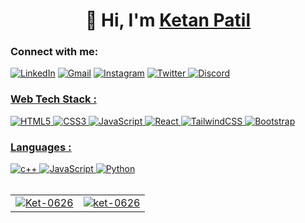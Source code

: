 <h1 align="center">👋 Hi, I'm <a href="https://www.linkedin.com/in/ket0626/" target="_blank"> Ketan Patil  </a> </h1>

<h3 align="left">Connect with me:</h3>
<div align="left">
  <a href="https://www.linkedin.com/in/ket0626/"><img alt="LinkedIn" src="https://img.shields.io/badge/linkedin-%230077B5.svg?style=for-the-badge&logo=linkedin&logoColor=white"/></a>
  <a href="mailto:Ketanpatil748@gmail.com"><img alt="Gmail" src="https://img.shields.io/badge/Gmail-D14836?style=for-the-badge&logo=gmail&logoColor=white"/></a>
   <a href="https://www.instagram.com/ket_0626/"><img alt="Instagram" src="https://img.shields.io/badge/Instagram-E4405F?style=for-the-badge&logo=instagram&logoColor=white"/></a>
    <a href="https://twitter.com/Ket_0626"><img alt="Twitter" src="https://img.shields.io/twitter/url?color=blue&label=Twitter&logo=twitter&style=for-the-badge&url=https%3A%2F%2Ftwitter.com%2FKet_0626"</a>
       <a href="https://discord.gg/GrBASSRa"><img alt="Discord" src="https://img.shields.io/discord/1104499214437859423?label=Discord&style=for-the-badge"</a>
</div>
  
<h3 align="left">Web Tech Stack :</h3>
<div align="left">
<img alt="HTML5" src="https://img.shields.io/badge/html5-%23E34F26.svg?style=for-the-badge&logo=html5&logoColor=white"/>
<img alt="CSS3" src="https://img.shields.io/badge/css3-%231572B6.svg?style=for-the-badge&logo=css3&logoColor=white"/> 
<img alt="JavaScript" src="https://img.shields.io/badge/javascript-%23323330.svg?style=for-the-badge&logo=javascript&logoColor=%23F7DF1E"/> 
<img alt="React" src="https://img.shields.io/badge/react-%2320232a.svg?style=for-the-badge&logo=react&logoColor=%2361DAFB"/>
<img alt="TailwindCSS" src="https://img.shields.io/badge/Tailwind_CSS-38B2AC?style=for-the-badge&logo=tailwind-css&logoColor=white"/>
<img alt="Bootstrap" src="https://img.shields.io/badge/bootstrap-%23563D7C.svg?style=for-the-badge&logo=bootstrap&logoColor=white"/>
</div>

<h3 align="left">Languages :</h3>
<div align="left">
<img alt="c++" src="https://img.shields.io/badge/C%2B%2B-00599C?style=for-the-badge&logo=c%2B%2B&logoColor=white"/>
  <img alt="JavaScript" src="https://img.shields.io/badge/javascript-%23323330.svg?style=for-the-badge&logo=javascript&logoColor=%23F7DF1E"/> 
  <img alt="Python" src="https://img.shields.io/badge/python-%2314354C.svg?style=for-the-badge&logo=python&logoColor=white"/>
  
</div>

<br>

<table>
  <tr>
    <td><img src="https://github-readme-stats.vercel.app/api?username=Ket-0626&show_icons=true&theme=dark&locale=en" alt="Ket-0626" /></td>
    <td><img src="https://github-readme-stats.vercel.app/api/top-langs?username=ket-0626&show_icons=true&theme=dark&locale=en&layout=compact" alt="ket-0626" /></td>
<!--     <td><img align="center" src="https://github-readme-streak-stats.herokuapp.com/?user=Ket-0626&theme=dark" alt="Ket-0626" /></td> -->

  </tr>
</table>

<div align="center">

  </div>
